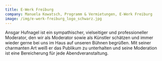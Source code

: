 ```yaml
---
title: E-Werk Freiburg
company: Manuela Kowatsch, Programm & Vermietungen, E-Werk Freiburg
image: /img/e-werk-freiburg_logo_schwarz.jpg
---
```

Ansgar Hufnagel ist ein sympathischer, vielseitiger und professioneller Moderator, den wir als Moderator sowie als Künstler schätzen und immer wieder gerne bei uns im Haus auf unseren Bühnen begrüßen. Mit seiner charmanten Art weiß er das Publikum zu unterhalten und seine Moderation ist eine Bereicherung für jede Abendveranstaltung.